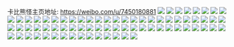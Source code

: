 卡比熊怪主页地址: https://weibo.com/u/7450180881 
![](https://wx4.sinaimg.cn/mw2000/0088ccnLly1h90mzzhiovj32ax3401l1.jpg) 
![](https://wx4.sinaimg.cn/mw2000/0088ccnLly1h90mzthgwoj32by33ze82.jpg) 
![](https://wx4.sinaimg.cn/mw2000/0088ccnLly1h90mzrrwsyj32c033zb2c.jpg) 
![](https://wx4.sinaimg.cn/mw2000/0088ccnLly1h90mzpocxxj32c0340kjn.jpg) 
![](https://wx4.sinaimg.cn/mw2000/0088ccnLly1h90n7tx95rj32c0340kjn.jpg) 
![](https://wx4.sinaimg.cn/mw2000/0088ccnLly1h8xky0xo0aj30j60rnn2a.jpg) 
![](https://wx4.sinaimg.cn/mw2000/0088ccnLly1h8xky0mokwj30dc09ygm8.jpg) 
![](https://wx4.sinaimg.cn/mw2000/0088ccnLly1h8nxl16aidj30qo12adkc.jpg) 
![](https://wx4.sinaimg.cn/mw2000/0088ccnLly1h8nxl3i7jwj30v91vonde.jpg) 
![](https://wx4.sinaimg.cn/mw2000/0088ccnLly1h6wfg2ul77j31gm2vxki3.jpg) 
![](https://wx4.sinaimg.cn/mw2000/0088ccnLly1h6wfjkukg7j316o1kwgoy.jpg) 
![](https://wx4.sinaimg.cn/mw2000/0088ccnLly1h6wfka7v6yj31gx1gytew.jpg) 
![](https://wx4.sinaimg.cn/mw2000/0088ccnLly1h6wfjmevy6j31yf1yfhdt.jpg) 
![](https://wx4.sinaimg.cn/mw2000/0088ccnLly1h6wfjnk63sj31z32qb4qq.jpg) 
![](https://wx4.sinaimg.cn/mw2000/0088ccnLly1h6wfjopgtwj32c02c0wq9.jpg) 
![](https://wx4.sinaimg.cn/mw2000/0088ccnLly1h52boo9xtdj32ax2ax7wh.jpg) 
![](https://wx4.sinaimg.cn/mw2000/0088ccnLly1h52bp4l2ltj30qy13zdpw.jpg) 
![](https://wx4.sinaimg.cn/mw2000/0088ccnLly1h52bouyt9gj32572uxhdu.jpg) 
![](https://wx4.sinaimg.cn/mw2000/0088ccnLly1h52bspsy5rj327w27w7wi.jpg) 
![](https://wx4.sinaimg.cn/mw2000/0088ccnLly1h4vzyewkezj31em0v9q8g.jpg) 
![](https://wx4.sinaimg.cn/mw2000/0088ccnLly1h4vzyf7e21j31ei0v9q83.jpg) 
![](https://wx4.sinaimg.cn/mw2000/0088ccnLly1h4vzyffndvj31ge0v9wkj.jpg) 
![](https://wx4.sinaimg.cn/mw2000/0088ccnLly1h4vzyfposuj314l0v9q82.jpg) 
![](https://wx4.sinaimg.cn/mw2000/0088ccnLly1h4vzyg16ihj314h0slaf4.jpg) 
![](https://wx4.sinaimg.cn/mw2000/0088ccnLly1h4vzygbsobj30t50tun1v.jpg) 
![](https://wx4.sinaimg.cn/mw2000/0088ccnLgy1h4q2xs9rpvj30pj0pjjz9.jpg) 
![](https://wx4.sinaimg.cn/mw2000/0088ccnLly1h3zfa7hryij30v91acajf.jpg) 
![](https://wx4.sinaimg.cn/mw2000/0088ccnLly1h2tqwypc67j30v91437h5.jpg) 
![](https://wx4.sinaimg.cn/mw2000/0088ccnLly1h2s2j43q01j32c02c0hdu.jpg) 
![](https://wx4.sinaimg.cn/mw2000/0088ccnLly1h2s2j2oje7j31hc1hctg4.jpg) 
![](https://wx4.sinaimg.cn/mw2000/0088ccnLly1h2610foyh5j328r29vb2a.jpg) 
![](https://wx4.sinaimg.cn/mw2000/0088ccnLly1h2610b510hj31kw16o1cl.jpg) 
![](https://wx4.sinaimg.cn/mw2000/0088ccnLly1h2610aepr4j31fa1fa4om.jpg) 
![](https://wx4.sinaimg.cn/mw2000/0088ccnLly1h26109sqb5j31li1li1kx.jpg) 
![](https://wx4.sinaimg.cn/mw2000/0088ccnLly1h2610d3az4j32ds1sce81.jpg) 
![](https://wx4.sinaimg.cn/mw2000/0088ccnLly1h26108vmv9j32c02c0b2a.jpg) 
![](https://wx4.sinaimg.cn/mw2000/0088ccnLly1h1c4u9r6ehj31wi1wix6p.jpg) 
![](https://wx4.sinaimg.cn/mw2000/0088ccnLly1h1c4udowvlj32c02c0x6q.jpg) 
![](https://wx4.sinaimg.cn/mw2000/0088ccnLly1h1c4ubsy0nj32c02c0u0z.jpg) 
![](https://wx4.sinaimg.cn/mw2000/0088ccnLgy1gz5he9u0zcj31pt1ptb29.jpg) 
![](https://wx4.sinaimg.cn/mw2000/0088ccnLgy1gz5heg1y9gj33402c0b2b.jpg) 
![](https://wx4.sinaimg.cn/mw2000/0088ccnLgy1gz5hebcthzj31kd1kwh41.jpg) 
![](https://wx4.sinaimg.cn/mw2000/0088ccnLly1gxzshmbbq6j30v90v90xt.jpg) 
![](https://wx4.sinaimg.cn/mw2000/0088ccnLly1gxzsv0l8rcj30tm0tm450.jpg) 
![](https://wx4.sinaimg.cn/mw2000/0088ccnLly1gtgoeybii4j32c0340x6r.jpg) 
![](https://wx4.sinaimg.cn/mw2000/0088ccnLly1gtgoen12hbj328m28ne83.jpg) 
![](https://wx4.sinaimg.cn/mw2000/0088ccnLly1gtgohn29qbj32c02c0x6q.jpg) 
![](https://wx4.sinaimg.cn/mw2000/0088ccnLly1gtgopbv1rqj31qn1qn1kx.jpg) 
![](https://wx4.sinaimg.cn/mw2000/0088ccnLly1gtgoel225dj334033yb2b.jpg) 
![](https://wx4.sinaimg.cn/mw2000/0088ccnLly1gtgoeu9dc8j31l81l84qp.jpg) 
![](https://wx4.sinaimg.cn/mw2000/0088ccnLly1gtgoessp7tj31zs1zvqv6.jpg) 
![](https://wx4.sinaimg.cn/mw2000/0088ccnLly1gtgoej5p9nj32c02c0kjl.jpg) 
![](https://wx4.sinaimg.cn/mw2000/0088ccnLly1gtgohop280j32bx2bxqv6.jpg) 
![](https://wx4.sinaimg.cn/mw2000/0088ccnLly1gtgoep9a2yj32c02bze81.jpg) 
![](https://wx4.sinaimg.cn/mw2000/0088ccnLly1gtgoy7zj6jj31o01o0qu7.jpg) 
![](https://wx4.sinaimg.cn/mw2000/0088ccnLly1gtgoyevuxhj314k14kgvw.jpg) 
![](https://wx4.sinaimg.cn/mw2000/0088ccnLly1gtgp00my6xj32c02c0b2b.jpg) 
![](https://wx4.sinaimg.cn/mw2000/0088ccnLly1gtgpd29i5uj32ke1ulnpd.jpg) 
![](https://wx4.sinaimg.cn/mw2000/0088ccnLly1gnvn3f1mxuj32c03404qr.jpg) 
![](https://wx4.sinaimg.cn/mw2000/0088ccnLly1gnvn3j3x01j31t81tbu0x.jpg) 
![](https://wx4.sinaimg.cn/mw2000/0088ccnLly1gnvn3mg5kwj33402c0u0x.jpg) 
![](https://wx4.sinaimg.cn/mw2000/0088ccnLly1gnvn3vzv6hj33402c04qr.jpg) 
![](https://wx4.sinaimg.cn/mw2000/0088ccnLly1gnvn3saaqxj32c02c0x6q.jpg) 
![](https://wx4.sinaimg.cn/mw2000/0088ccnLly1gnvn3zajxsj33402c0hdu.jpg) 
![](https://wx4.sinaimg.cn/mw2000/0088ccnLly1gnvn42dseej33402c0x6q.jpg) 
![](https://wx4.sinaimg.cn/mw2000/0088ccnLly1gnvn3atva7j325725akjm.jpg) 
![](https://wx4.sinaimg.cn/mw2000/0088ccnLly1gnvn55o5daj32c02c07wi.jpg) 
![](https://wx4.sinaimg.cn/mw2000/0088ccnLly1gn9mz8d04wj312g0u0thd.jpg) 
![](https://wx4.sinaimg.cn/mw2000/0088ccnLly1gn9mz9fpc3j317y0v9qce.jpg) 
![](https://wx4.sinaimg.cn/mw2000/0088ccnLly1gn9mza5pm5j328u28uqv5.jpg) 
![](https://wx4.sinaimg.cn/mw2000/0088ccnLly1gn9mz91k0hj32by2byx6p.jpg) 
![](https://wx4.sinaimg.cn/mw2000/0088ccnLly1gn9mz8038gj33401wj4qr.jpg) 
![](https://wx4.sinaimg.cn/mw2000/0088ccnLly1glu6m46g3fj30dw0jggns.jpg) 
